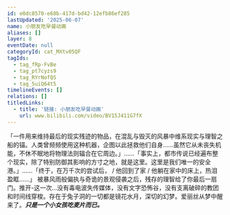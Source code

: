 ```yaml
---
id: e0dc8570-e68b-417d-bd42-12efb86ef285
lastUpdated: '2025-06-07'
name: 小朋友吃早餐动画
aliases: []
layer: 8
eventDate: null
categoryId: cat_MXtv05QF
tagIds:
  - tag_fRp-FvBe
  - tag_pt7cyzs9
  - tag_RYrNofQS
  - tag_5uiQ64t5
timelineEvents: []
relations: []
titledLinks:
  - title: '链接: 小朋友吃早餐动画'
    url: www.bilibili.com/video/BV15J411G7fX
---
```

「一件用来维持最后的现实残迹的物品，在混乱与毁灭的风暴中维系现实与理智之船的锚。人类曾频频使用这种机器，企图以此拯救他们自身……虽然它从未丧失机能，不休不眠地将物理法则辐合在它周边。」……「事实上，都市传说已经遍布整个现实，除了特别防御其影响的方寸之地，就是这里。这里是我们唯一的安全港。」……「终于，在万千次的尝试后， / 他回到了家 / 他躺在家中的床上，热泪盈眶……」                                                              被暴风雨般偏执与奇诡的景观侵袭之后，残存的理智给了你最后一扇门。推开-这一次…没有毒电波失传媒体，没有文字恐怖谷，没有支离破碎的教团和时间线穿梭。存在于兔子洞的一切都是镜花水月，深切的幻梦。爱丽丝从梦中醒来了。***只是一个小女孩吃麦片而已。***
